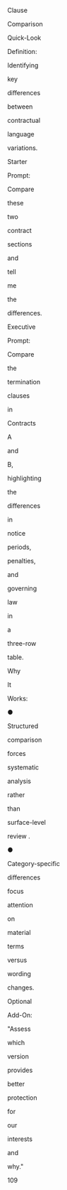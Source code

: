 Clause
 
Comparison
 
Quick-Look
 
Definition:
 
Identifying
 
key
 
differences
 
between
 
contractual
 
language
 
variations.
 
Starter
 
Prompt:
 
Compare
 
these
 
two
 
contract
 
sections
 
and
 
tell
 
me
 
the
 
differences.
 
Executive
 
Prompt:
 
Compare
 
the
 
termination
 
clauses
 
in
 
Contracts
 
A
 
and
 
B,
 
highlighting
 
the
 
differences
 
in
 
notice
 
periods,
 
penalties,
 
and
 
governing
 
law
 
in
 
a
 
three-row
 
table.
 
Why
 
It
 
Works:
 
●
 
Structured
 
comparison
 
forces
 
systematic
 
analysis
 
rather
 
than
 
surface-level
 
review .
 
●
 
Category-specific
 
differences
 
focus
 
attention
 
on
 
material
 
terms
 
versus
 
wording
 
changes.
 
Optional
 
Add-On:
 
"Assess
 
which
 
version
 
provides
 
better
 
protection
 
for
 
our
 
interests
 
and
 
why."
 
 
109
 
 
